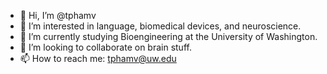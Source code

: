 - 👋 Hi, I’m @tphamv
- 👀 I’m interested in language, biomedical devices, and neuroscience.
- 🌱 I’m currently studying Bioengineering at the University of Washington.
- 💞️ I’m looking to collaborate on brain stuff.
- 📫 How to reach me: tphamv@uw.edu

<!---
tphamv/tphamv is a ✨ special ✨ repository because its `README.md` (this file) appears on your GitHub profile.
You can click the Preview link to take a look at your changes.
--->
